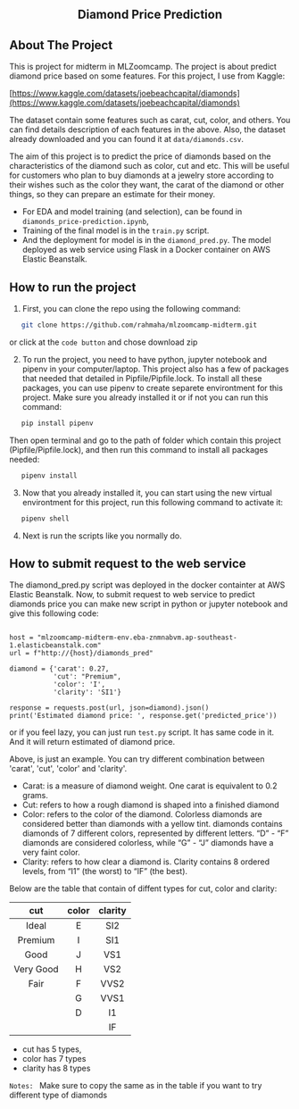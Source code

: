 <h2 align="center">Diamond Price Prediction</h2>

<!-- ABOUT THE PROJECT -->

## About The Project

This is project for midterm in MLZoomcamp. The project is about predict diamond price based on some features. For this project, I use from Kaggle:

[https://www.kaggle.com/datasets/joebeachcapital/diamonds](https://www.kaggle.com/datasets/joebeachcapital/diamonds)

The dataset contain some features such as carat, cut, color, and others. You can find details description of each features in the above. Also, the dataset already downloaded and you can found it at `data/diamonds.csv`.

The aim of this project is to predict the price of diamonds based on the characteristics of the diamond such as color, cut and etc. This will be useful for customers who plan to buy diamonds at a jewelry store according to their wishes such as the color they want, the carat of the diamond or other things, so they can prepare an estimate for their money.

- For EDA and model training (and selection), can be found in `diamonds_price-prediction.ipynb`,
- Training of the final model is in the `train.py` script.
- And the deployment for model is in the `diamond_pred.py`. The model deployed as web service using Flask in a Docker container on AWS Elastic Beanstalk.

<!-- How to run the project -->

## How to run the project

1. First, you can clone the repo using the following command:

```sh
   git clone https://github.com/rahmaha/mlzoomcamp-midterm.git
```

or click at the `code button` and chose download zip

2. To run the project, you need to have python, jupyter notebook and pipenv in your computer/laptop. This project also has a few of packages that needed that detailed in Pipfile/Pipfile.lock. To install all these packages, you can use pipenv to create separete environtment for this project. Make sure you already installed it or if not you can run this command:

```sh
   pip install pipenv
```

Then open terminal and go to the path of folder which contain this project (Pipfile/Pipfile.lock), and then run this command to install all packages needed:

```sh
   pipenv install
```

3. Now that you already installed it, you can start using the new virtual environtment for this project, run this following command to activate it:

```sh
   pipenv shell
```

4. Next is run the scripts like you normally do.

<!-- How to submit request to the web service-->

## How to submit request to the web service

The diamond_pred.py script was deployed in the docker containter at AWS Elastic Beanstalk. Now, to submit request to web service to predict diamonds price you can make new script in python or jupyter notebook and give this following code:

```import requests

host = "mlzoomcamp-midterm-env.eba-znmnabvm.ap-southeast-1.elasticbeanstalk.com"
url = f"http://{host}/diamonds_pred"

diamond = {'carat': 0.27,
           'cut': "Premium",
           'color': 'I',
           'clarity': 'SI1'}

response = requests.post(url, json=diamond).json()
print('Estimated diamond price: ', response.get('predicted_price'))
```

or if you feel lazy, you can just run `test.py` script. It has same code in it. And it will return estimated of diamond price.

Above, is just an example. You can try different combination between 'carat', 'cut', 'color' and 'clarity'.

- Carat: is a measure of diamond weight. One carat is equivalent to 0.2 grams.
- Cut: refers to how a rough diamond is shaped into a finished diamond
- Color: refers to the color of the diamond. Colorless diamonds are considered better than diamonds with a yellow tint. diamonds contains diamonds of 7 different colors, represented by different letters. “D” - “F” diamonds are considered colorless, while “G” - “J” diamonds have a very faint color.
- Clarity: refers to how clear a diamond is. Clarity contains 8 ordered levels, from “I1” (the worst) to “IF” (the best).

Below are the table that contain of diffent types for cut, color and clarity:

|    cut    | color | clarity |
| :-------: | :---: | :-----: |
|   Ideal   |   E   |   SI2   |
|  Premium  |   I   |   SI1   |
|   Good    |   J   |   VS1   |
| Very Good |   H   |   VS2   |
|   Fair    |   F   |  VVS2   |
|           |   G   |  VVS1   |
|           |   D   |   I1    |
|           |       |   IF    |

- cut has 5 types,
- color has 7 types
- clarity has 8 types

`Notes: ` Make sure to copy the same as in the table if you want to try different type of diamonds
